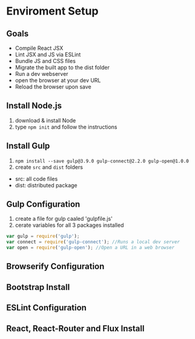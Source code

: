 # Enviroment Setup #

## Goals ##
 - Compile React JSX
 - Lint JSX and JS via ESLint
 - Bundle JS and CSS files
 - Migrate the built app to the dist folder
 - Run a dev webserver
 - open the browser at your dev URL
 - Reload the browser upon save

## Install Node.js ##
1. download & install Node
2. type `npm init` and follow the instructions

## Install Gulp ##
1. `npm install --save gulp@3.9.0 gulp-connect@2.2.0 gulp-open@1.0.0`
2. create `src` and `dist` folders
  - src: all code files
  - dist: distributed package

## Gulp Configuration ##
1. create a file for gulp caaled 'gulpfile.js'
2. cerate variables for all 3 packages installed
```Javascript
var gulp = require('gulp');
var connect = require('gulp-connect'); //Runs a local dev server
var open = require('gulp-open'); //Open a URL in a web browser
```

## Browserify Configuration ##

## Bootstrap Install ##

## ESLint Configuration ##

## React, React-Router and Flux Install ##
